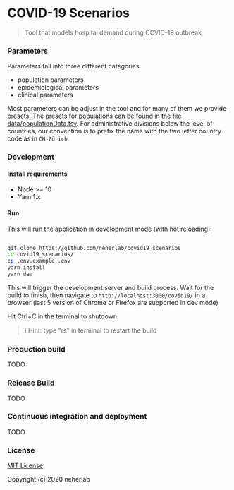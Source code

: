 # COVID-19 Scenarios

> Tool that models hospital demand during COVID-19 outbreak

### Parameters
Parameters fall into three different categories

  * population parameters
  * epidemiological parameters
  * clinical parameters

Most parameters can be adjust in the tool and for many of them we provide presets.
The presets for populations can be found in the file [data/populationData.tsv](data/populationData.tsv).
For administrative divisions below the level of countries, our convention is to prefix the name with the two letter country code as in `CH-Zürich`.

### Development

#### Install requirements

- Node >= 10
- Yarn 1.x

#### Run

This will run the application in development mode (with hot reloading):

```bash

git clone https://github.com/neherlab/covid19_scenarios
cd covid19_scenarios/
cp .env.example .env
yarn install
yarn dev

```

This will trigger the development server and build process. Wait for the build
to finish, then navigate to `http://localhost:3000/covid19/` in a browser (last 5 version
of Chrome or Firefox are supported in dev mode)

Hit Ctrl+C in the terminal to shutdown.

> ℹ️ Hint: type "rs<Enter>" in terminal to restart the build

### Production build

TODO

### Release Build

TODO

### Continuous integration and deployment

TODO

### License

[MIT License](LICENSE)

Copyright (c) 2020 neherlab
